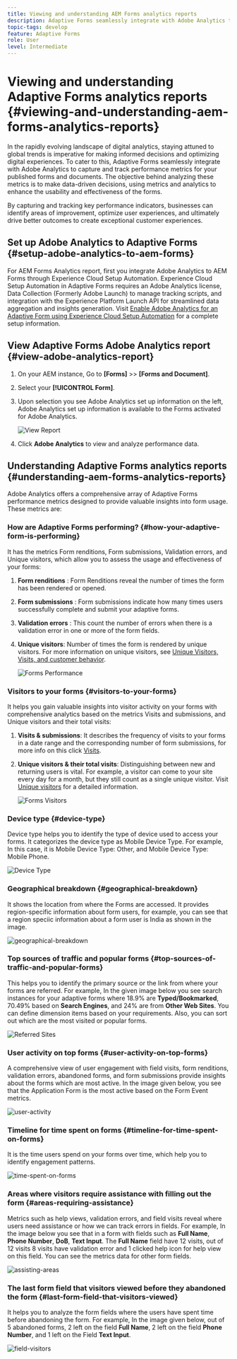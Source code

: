 ```yaml
---
title: Viewing and understanding AEM Forms analytics reports
description: Adaptive Forms seamlessly integrate with Adobe Analytics to capture and track performance metrics for your published forms and documents.
topic-tags: develop
feature: Adaptive Forms
role: User
level: Intermediate
---
```


# Viewing and understanding Adaptive Forms analytics reports {#viewing-and-understanding-aem-forms-analytics-reports}

In the rapidly evolving landscape of digital analytics, staying attuned to global trends is imperative for making informed decisions and optimizing digital experiences. To cater to this, Adaptive Forms seamlessly integrate with Adobe Analytics to capture and track performance metrics for your published forms and documents. The objective behind analyzing these metrics is to make data-driven decisions, using metrics and analytics to enhance the usability and effectiveness of the forms.

By capturing and tracking key performance indicators, businesses can identify areas of improvement, optimize user experiences, and ultimately drive better outcomes to create exceptional customer experiences.

## Set up Adobe Analytics to Adaptive Forms {#setup-adobe-analytics-to-aem-forms}

For AEM Forms Analytics report, first you integrate Adobe Analytics to AEM Forms through Experience Cloud Setup Automation. Experience Cloud Setup Automation in Adaptive Forms requires an Adobe Analytics license, Data Collection (Formerly Adobe Launch) to manage tracking scripts, and integration with the Experience Platform Launch API for streamlined data aggregation and insights generation. Visit [Enable Adobe Analytics for an Adaptive Form using Experience Cloud Setup Automation](/help/forms/forms-experience-cloud-setup-automation.md) for a complete setup information.

## View Adaptive Forms Adobe Analytics report {#view-adobe-analytics-report}

1. On your AEM instance, Go to **[Forms]** >> **[Forms and Document]**.
1. Select your **[!UICONTROL Form]**.
1. Upon selection you see Adobe Analytics set up information on the left, Adobe Analytics set up information is available to the Forms activated for Adobe Analytics.

    ![View Report](assets/activ-aa.png)

1. Click **Adobe Analytics** to view and analyze performance data.

## Understanding Adaptive Forms analytics reports {#understanding-aem-forms-analytics-reports}

Adobe Analytics offers a comprehensive array of Adaptive Forms performance metrics designed to provide valuable insights into form usage. These metrics are:

### **How are Adaptive Forms performing?** {#how-your-adaptive-form-is-performing}

It has the metrics Form renditions, Form submissions, Validation errors, and Unique visitors, which allow you to assess the usage and effectiveness of your forms:

1. **Form renditions** : Form Renditions reveal the number of times the form has been rendered or opened.

1. **Form submissions** : Form submissions indicate how many times users successfully complete and submit your adaptive forms.
    
1. **Validation errors** : This count the number of errors when there is a validation error in one or more of the form fields.

1. **Unique visitors**: Number of times the form is rendered by unique visitors. For more information on unique visitors, see [Unique Visitors, Visits, and customer behavior](https://experienceleague.adobe.com/docs/analytics/components/metrics/visits.html).

    ![Forms Performance](assets/forms-performance.png)

### **Visitors to your forms** {#visitors-to-your-forms}

It helps you gain valuable insights into visitor activity on your forms with comprehensive analytics based on the metrics Visits and submissions, and Unique visitors and their total visits:

1. **Visits & submissions**: It describes the frequency of visits to your forms in a date range  and the corresponding number of form submissions, for more info on this click [Visits](https://experienceleague.adobe.com/docs/analytics/components/metrics/visits.html).
1. **Unique visitors & their total visits**: Distinguishing between new and returning users is vital. For example, a visitor can come to your site every day for a month, but they still count as a single unique visitor. Visit [Unique visitors](https://experienceleague.adobe.com/docs/analytics/components/metrics/unique-visitors.html) for a detailed information.

    ![Forms Visitors](assets/forms-visitors.png)

### **Device type** {#device-type}

Device type helps you to identify the type of device used to access your forms. It categorizes the device type as Mobile Device Type. For example, In this case, it is Mobile Device Type: Other, and Mobile Device Type: Mobile Phone.

![Device Type](assets/device-type.png)

### **Geographical breakdown** {#geographical-breakdown}

It shows the location from where the Forms are accessed. It provides region-specific information about form users, for example, you can see that a region speciic information about a form user is India as shown in the image.

![geographical-breakdown](assets/geographical-breakdown.png)

### **Top sources of traffic and popular forms** {#top-sources-of-traffic-and-popular-forms}

This helps you to identify the primary source or the link from where your forms are referred. For example, In the given image below you see search instances for your adaptive forms where 18.9% are **Typed/Bookmarked**, 70.49% based on **Search Engines**, and 24% are from **Other Web Sites**. You can define dimension items based on your requirements. Also, you can sort out which are the most visited or popular forms.

![Referred Sites](assets/referred-sites.png)

### **User activity on top forms** {#user-activity-on-top-forms}

A comprehensive view of user engagement with field visits, form renditions, validation errors, abandoned forms, and form submissions provide insights about the forms which are most active. In the image given below, you see that the Application Form is the most active based on the Form Event metrics.

![user-activity](assets/user-activity.png)

### **Timeline for time spent on forms** {#timeline-for-time-spent-on-forms}

It is the time users spend on your forms over time, which help you to identify engagement patterns.

![time-spent-on-forms](assets/time-spent-on-forms.png)

### **Areas where visitors require assistance with filling out the form** {#areas-requiring-assistance}

Metrics such as help views, validation errors, and field visits reveal where users need assistance or how we can track errors in fields. For example, In the image below you see that in a form with fields such as **Full Name**, **Phone Number**, **DoB**, **Text Input**. The **Full Name** field have 12 visits, out of 12 visits 8 visits have validation error and 1 clicked help icon for help view on this field. You can see the metrics data for other form fields.

![assisting-areas](assets/assisting-areas.png)

### **The last form field that visitors viewed before they abandoned the form** {#last-form-field-that-visitors-viewed}

It helps you to analyze the form fields where the users have spent time before abandoning the form. For example, In the image given below, out of 5 abandoned forms, 2 left on the field **Full Name**, 2 left on the field **Phone Number**, and 1 left on the Field **Text Input**.

![field-visitors](assets/field-visitors.png)
